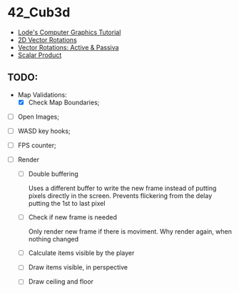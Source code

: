 # 42_Cub3d

- [Lode's Computer Graphics Tutorial](https://lodev.org/cgtutor/raycasting.html)
- [2D Vector Rotations](https://matthew-brett.github.io/teaching/rotation_2d.html)
- [Vector Rotations: Active & Passiva](https://phys.libretexts.org/Courses/University_of_California_Davis/UCD%3A_Physics_9HB__Special_Relativity_and_Thermal_Statistical_Physics/3%3A_Spacetime/3.1%3A_Vector_Rotations)
- [Scalar Product](https://www.mathcentre.ac.uk/resources/uploaded/mc-ty-scalarprod-2009-1.pdf)

## TODO:

- Map Validations:
    - [x] Check Map Boundaries;
- [ ] Open Images;
- [ ] WASD key hooks;
- [ ] FPS counter;

- [ ] Render
	- [ ] Double buffering

		Uses a different buffer to write the new frame
		instead of putting pixels directly in the screen.
		Prevents flickering from the delay putting the 1st to last pixel
	- [ ] Check if new frame is needed

		Only render new frame if there is moviment.
		Why render again, when nothing changed
	- [ ] Calculate items visible by the player
	- [ ] Draw items visible, in perspective
	- [ ] Draw ceiling and floor
